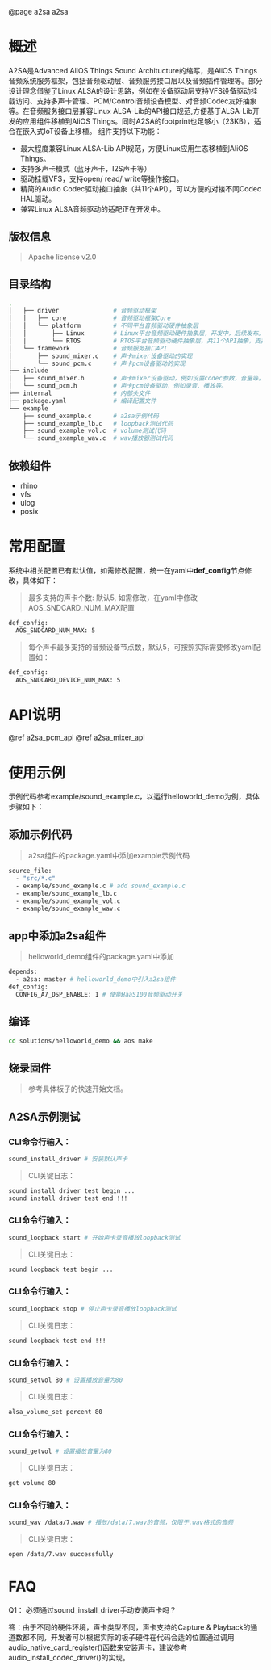 @page a2sa a2sa

# 概述
A2SA是Advanced AliOS Things Sound Architucture的缩写，是AliOS Things音频系统服务框架，包括音频驱动层、音频服务接口层以及音频插件管理等。部分设计理念借鉴了Linux ALSA的设计思路，例如在设备驱动层支持VFS设备驱动挂载访问、支持多声卡管理、PCM/Control音频设备模型、对音频Codec友好抽象等。在音频服务接口层兼容Linux ALSA-Lib的API接口规范,方便基于ALSA-Lib开发的应用组件移植到AliOS Things。同时A2SA的footprint也足够小（23KB），适合在嵌入式IoT设备上移植。
组件支持以下功能：
- 最大程度兼容Linux ALSA-Lib API规范，方便Linux应用生态移植到AliOS Things。
- 支持多声卡模式（蓝牙声卡，I2S声卡等）
- 驱动挂载VFS，支持open/ read/ write等操作接口。
- 精简的Audio Codec驱动接口抽象（共11个API），可以方便的对接不同Codec HAL驱动。
- 兼容Linux ALSA音频驱动的适配正在开发中。

## 版权信息
> Apache license v2.0

## 目录结构
```sh
.
│   ├── driver               # 音频驱动框架
│   │   ├── core             # 音频驱动框架Core
│   │   └── platform         # 不同平台音频驱动硬件抽象层
│   │       ├── Linux        # Linux平台音频驱动硬件抽象层，开发中，后续发布。
│   │       └── RTOS         # RTOS平台音频驱动硬件抽象层，共11个API抽象，支持低功耗管理。
│   └── framework            # 音频服务接口API
│       ├── sound_mixer.c    # 声卡mixer设备驱动的实现
│       └── sound_pcm.c      # 声卡pcm设备驱动的实现
├── include
│   ├── sound_mixer.h        # 声卡mixer设备驱动，例如设置codec参数，音量等。
│   └── sound_pcm.h          # 声卡pcm设备驱动，例如录音、播放等。
├── internal                 # 内部头文件
├── package.yaml             # 编译配置文件
└── example
    ├── sound_example.c      # a2sa示例代码
    ├── sound_example_lb.c   # loopback测试代码
    ├── sound_example_vol.c  # volume测试代码
    └── sound_example_wav.c  # wav播放器测试代码
```

## 依赖组件

* rhino
* vfs
* ulog
* posix

# 常用配置
系统中相关配置已有默认值，如需修改配置，统一在yaml中**def_config**节点修改，具体如下：
> 最多支持的声卡个数: 默认5, 如需修改，在yaml中修改AOS_SNDCARD_NUM_MAX配置
```sh
def_config:
  AOS_SNDCARD_NUM_MAX: 5
```
> 每个声卡最多支持的音频设备节点数，默认5，可按照实际需要修改yaml配置如：
```sh
def_config:
  AOS_SNDCARD_DEVICE_NUM_MAX: 5
```

# API说明
@ref a2sa_pcm_api
@ref a2sa_mixer_api

# 使用示例
示例代码参考example/sound_example.c，以运行helloworld_demo为例，具体步骤如下：

## 添加示例代码
> a2sa组件的package.yaml中添加example示例代码
```sh
source_file:
  - "src/*.c"
  - example/sound_example.c # add sound_example.c
  - example/sound_example_lb.c
  - example/sound_example_vol.c
  - example/sound_example_wav.c
```

## app中添加a2sa组件
> helloworld_demo组件的package.yaml中添加
```sh
depends:
  - a2sa: master # helloworld_demo中引入a2sa组件
def_config:
  CONFIG_A7_DSP_ENABLE: 1 # 使能HaaS100音频驱动开关
```

## 编译
```sh
cd solutions/helloworld_demo && aos make
```

## 烧录固件
> 参考具体板子的快速开始文档。

## A2SA示例测试

### CLI命令行输入：
```sh
sound_install_driver # 安装默认声卡
```

> CLI关键日志：
```sh
sound install driver test begin ...
sound install driver test end !!!
```

### CLI命令行输入：
```sh
sound_loopback start # 开始声卡录音播放loopback测试
```

> CLI关键日志：
```sh
sound loopback test begin ...
```

### CLI命令行输入：
```sh
sound_loopback stop # 停止声卡录音播放loopback测试
```

> CLI关键日志：
```sh
sound loopback test end !!!
```

### CLI命令行输入：
```sh
sound_setvol 80 # 设置播放音量为80
```

> CLI关键日志：
```sh
alsa_volume_set percent 80
```

### CLI命令行输入：
```sh
sound_getvol # 设置播放音量为80
```

> CLI关键日志：
```sh
get volume 80
```

### CLI命令行输入：
```sh
sound_wav /data/7.wav # 播放/data/7.wav的音频，仅限于.wav格式的音频
```

> CLI关键日志：
```sh
open /data/7.wav successfully
```

# FAQ

Q1： 必须通过sound_install_driver手动安装声卡吗？

答：由于不同的硬件环境，声卡类型不同，声卡支持的Capture & Playback的通道数都不同，开发者可以根据实际的板子硬件在代码合适的位置通过调用audio_native_card_register()函数来安装声卡，建议参考audio_install_codec_driver()的实现。

